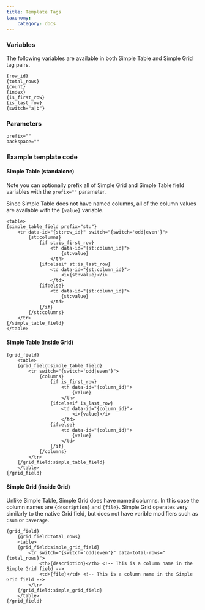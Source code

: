 ```yaml
---
title: Template Tags
taxonomy:
    category: docs
---
```


### Variables

The following variables are available in both Simple Table and Simple Grid tag pairs.

    {row_id}
    {total_rows}
    {count}
    {index}
    {is_first_row}
    {is_last_row}
    {switch="a|b"}

### Parameters

    prefix=""
    backspace=""

### Example template code

#### Simple Table (standalone)

Note you can optionally prefix all of Simple Grid and Simple Table field variables with the ``prefix=""`` parameter.

Since Simple Table does not have named columns, all of the column values are available with the ``{value}`` variable.

    <table>
    {simple_table_field prefix="st:"}
        <tr data-id="{st:row_id}" switch="{switch='odd|even'}">
            {st:columns}
                {if st:is_first_row}
                    <th data-id="{st:column_id}">
                        {st:value}
                    </th>
                {if:elseif st:is_last_row}
                    <td data-id="{st:column_id}">
                        <i>{st:value}</i>
                    </td>
                {if:else}
                    <td data-id="{st:column_id}">
                        {st:value}
                    </td>
                {/if}
            {/st:columns}
        </tr>
    {/simple_table_field}
    </table>

#### Simple Table (inside Grid)

    {grid_field}
        <table>
        {grid_field:simple_table_field}
            <tr switch="{switch='odd|even'}">
                {columns}
                    {if is_first_row}
                        <th data-id="{column_id}">
                            {value}
                        </th>
                    {if:elseif is_last_row}
                        <td data-id="{column_id}">
                            <i>{value}</i>
                        </td>
                    {if:else}
                        <td data-id="{column_id}">
                            {value}
                        </td>
                    {/if}
                {/columns}
            </tr>
        {/grid_field:simple_table_field}
        </table>
    {/grid_field}

#### Simple Grid (inside Grid)

Unlike Simple Table, Simple Grid does have named columns. In this case the column names are ``{description}`` and ``{file}``.
Simple Grid operates very similarly to the native Grid field, but does not have varible modifiers such as ``:sum`` or ``:average``.

    {grid_field}
        {grid_field:total_rows}
        <table>
        {grid_field:simple_grid_field}
            <tr switch="{switch='odd|even'}" data-total-rows="{total_rows}">
                <th>{description}</th> <!-- This is a column name in the Simple Grid field -->
                <td>{file}</td> <!-- This is a column name in the Simple Grid field -->
            </tr>
        {/grid_field:simple_grid_field}
        </table>
    {/grid_field}
